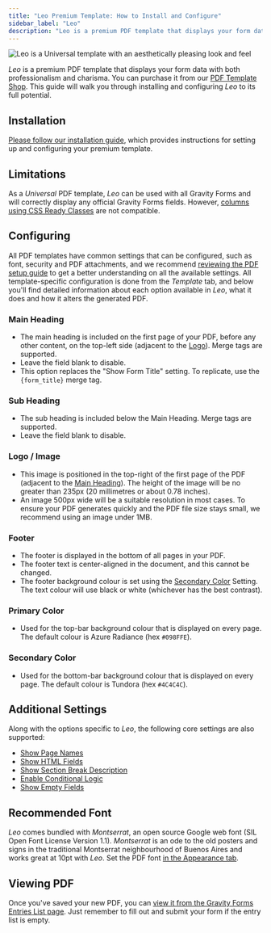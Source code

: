```yaml
---
title: "Leo Premium Template: How to Install and Configure"
sidebar_label: "Leo"
description: "Leo is a premium PDF template that displays your form data with both professionalism and charisma."
---
```


![Leo is a Universal template with an aesthetically pleasing look and feel](https://resources.gravitypdf.com/uploads/edd/2018/10/leo-standard.png)

*Leo* is a premium PDF template that displays your form data with both professionalism and charisma. You can purchase it from our [PDF Template Shop](https://gravitypdf.com/shop/leo/). This guide will walk you through installing and configuring *Leo* to its full potential.

## Installation 

[Please follow our installation guide](installing-upgrading-premium-templates.md), which provides instructions for setting up and configuring your premium template.

## Limitations 

As a *Universal* PDF template, *Leo* can be used with all Gravity Forms and will correctly display any official Gravity Forms fields. However, [columns using CSS Ready Classes](../users/css-ready-classes.md) are not compatible.

## Configuring 

All PDF templates have common settings that can be configured, such as font, security and PDF attachments, and we recommend [reviewing the PDF setup guide](../users/setup-pdf.md) to get a better understanding on all the available settings. All template-specific configuration is done from the *Template* tab, and below you'll find detailed information about each option available in *Leo*, what it does and how it alters the generated PDF.

### Main Heading 
* The main heading is included on the first page of your PDF, before any other content, on the top-left side (adjacent to the [Logo](#logo)). Merge tags are supported.
* Leave the field blank to disable.
* This option replaces the "Show Form Title" setting. To replicate, use the `{form_title}` merge tag.

### Sub Heading 
* The sub heading is included below the Main Heading. Merge tags are supported.
* Leave the field blank to disable.

### Logo / Image 
* This image is positioned in the top-right of the first page of the PDF (adjacent to the [Main Heading](#main-heading)). The height of the image will be no greater than 235px (20 millimetres or about 0.78 inches).
* An image 500px wide will be a suitable resolution in most cases. To ensure your PDF generates quickly and the PDF file size stays small, we recommend using an image under 1MB.

### Footer 
* The footer is displayed in the bottom of all pages in your PDF.
* The footer text is center-aligned in the document, and this cannot be changed.
* The footer background colour is set using the [Secondary Color](#secondary-color) Setting. The text colour will use black or white (whichever has the best contrast).

### Primary Color 
* Used for the top-bar background colour that is displayed on every page. The default colour is Azure Radiance (hex `#098FFE`).

### Secondary Color 
* Used for the bottom-bar background colour that is displayed on every page. The default colour is Tundora (hex `#4C4C4C`).

## Additional Settings 

Along with the options specific to *Leo*, the following core settings are also supported:

-   [Show Page Names](../users/setup-pdf.md#show-page-names)
-   [Show HTML Fields](../users/setup-pdf.md#show-html-fields)
-   [Show Section Break Description](../users/setup-pdf.md#show-section-break-description)
-   [Enable Conditional Logic](../users/setup-pdf.md#enable-conditional-logic)
-   [Show Empty Fields](../users/setup-pdf.md#show-empty-fields)

## Recommended Font 

*Leo* comes bundled with *Montserrat*, an open source Google web font (SIL Open Font License Version 1.1). *Montserrat* is an ode to the old posters and signs in the traditional Montserrat neighbourhood of Buenos Aires and works great at 10pt with *Leo*. Set the PDF font [in the Appearance tab](../users/setup-pdf.md#appearance-tab).

## Viewing PDF 

Once you've saved your new PDF, you can [view it from the Gravity Forms Entries List page](../users/viewing-pdfs.md). Just remember to fill out and submit your form if the entry list is empty.
